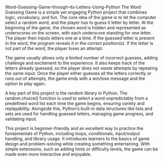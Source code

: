  Word-Guessing-Game-through-its-Letters-Using-Python
The Word Guessing Game is a simple yet engaging Python project that combines logic, vocabulary, and fun. The core idea of the game is to let the computer select a random word, and the player has to guess it letter by letter. At the beginning of the game, the chosen word is hidden and represented as underscores on the screen, with each underscore standing for one letter. The player then inputs letters one at a time. If the guessed letter is present in the word, the program reveals it in the correct position(s). If the letter is not part of the word, the player loses an attempt.

The game usually allows only a limited number of incorrect guesses, adding challenge and excitement to the experience. It also keeps track of the letters already guessed, so the player does not waste attempts by repeating the same input. Once the player either guesses all the letters correctly or runs out of attempts, the game ends with a win/lose message and the option to play again.

A key part of this project is the random library in Python. The random.choice() function is used to select a word unpredictably from a predefined word list each time the game begins, ensuring variety and replayability. Alongside this, Python’s built-in data structures like lists and sets are used for handling guessed letters, managing game progress, and validating input.

This project is beginner-friendly and an excellent way to practice the fundamentals of Python, including loops, conditionals, input/output handling, and library usage. It introduces learners to the basics of game design and problem-solving while creating something entertaining. With simple extensions, such as adding hints or difficulty levels, the game can be made even more interactive and enjoyable.

